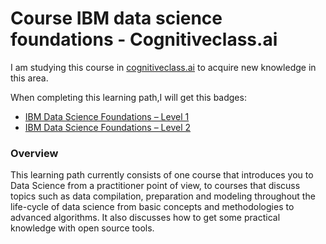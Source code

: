 # Course IBM data science foundations - Cognitiveclass.ai
I am studying this course in [cognitiveclass.ai](https://cognitiveclass.ai/) to acquire new knowledge in this area.

When completing this learning path,I will get this badges: 
- [IBM Data Science Foundations – Level 1](https://www.ibm.com/services/learning/ites.wss/zz-en?pageType=badges&id=35f7fa5d-d9b3-4a2f-afdc-444394d60d49)
- [IBM Data Science Foundations – Level 2](https://www.ibm.com/services/learning/ites.wss/zz-en?pageType=badges&id=6ba1bbd3-f3de-4edf-89d7-50d3102e1d97)

### Overview
This learning path currently consists of one course that introduces you to Data Science from a practitioner point of view, to courses that discuss topics such as data compilation, preparation and modeling throughout the life-cycle of data science from basic concepts and methodologies to advanced algorithms. It also discusses how to get some practical knowledge with open source tools.
